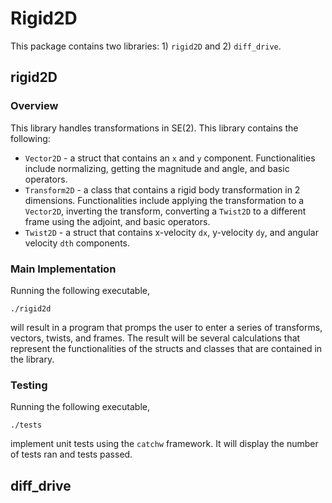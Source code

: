 # Rigid2D
This package contains two libraries: 1) `rigid2D` and 2) `diff_drive`.

## rigid2D
### Overview
This library handles transformations in SE(2). This library contains the following:
* `Vector2D` - a struct that contains an `x` and `y` component. Functionalities include normalizing, getting the magnitude and angle, and basic operators.
* `Transform2D` - a class that contains a rigid body transformation in 2 dimensions. Functionalities include applying the transformation to a `Vector2D`, inverting the transform, converting a `Twist2D` to a different frame using the adjoint, and basic operators.
* `Twist2D` - a struct that contains x-velocity `dx`, y-velocity `dy`, and angular velocity `dth` components.

### Main Implementation
Running the following executable,
```
./rigid2d
```
will result in a program that promps the user to enter a series of transforms, vectors, twists, and frames. The result will be several calculations that represent the functionalities of the structs and classes that are contained in the library.

### Testing
Running the following executable,
```
./tests
```
implement unit tests using the `catchw` framework. It will display the number of tests ran and tests passed.

## diff_drive
